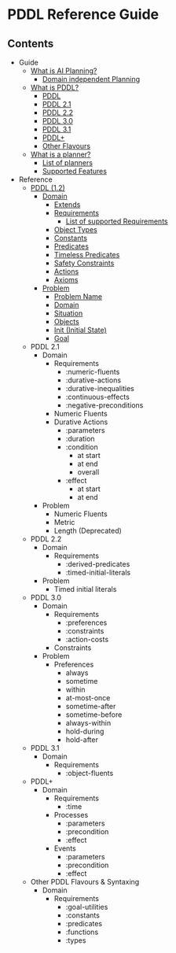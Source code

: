 # PDDL Reference Guide

## Contents
- Guide
    - [What is AI Planning?](./guide/whatisaip.md)
        - [Domain independent Planning](./guide/whatisaip.md#Domain%20Independent%20Planning)
    - [What is PDDL?](./guide/whatispddl.md)
        - [PDDL](./guide/whatispddl.md#PDDL)
        - [PDDL 2.1](./guide/whatispddl#PDDL%202%2E1)
        - [PDDL 2.2](./guide/whatispddl#PDDL%202%2E2)
        - [PDDL 3.0](./guide/whatispddl#PDDL%203%2E0)
        - [PDDL 3.1](./guide/whatispddl#PDDL%203%2E1)
        - [PDDL+](./guide/whatispddl#PDDL+)
        - [Other Flavours](./guide/whatispddl#Other%20Flavours%20of%20PDDL)
    - [What is a planner?](./guide/whatisplanner)
        - [List of planners](./guide/whatisplanner#List%20of%20Planners)
        - [Supported Features](./guide/whatisplanner#Planner%20Feature%20Support)
- Reference
    - [PDDL (1.2)](/reference/PDDL/main)
        - [Domain](./reference/PDDL/domain)
            - [Extends](./reference/PDDL/domain#Extends)
            - [Requirements](./reference/PDDL/domain#Requirements)
                - [List of supported Requirements](./reference/PDDL/Domain/requirements)
            - [Object Types](./reference/PDDL/domain#Object%20Types)
            - [Constants](./reference/PDDL/domain#Constants)
            - [Predicates](./reference/PDDL/domain#Predicates)
            - [Timeless Predicates](./reference/PDDL/domain#Timeless%20Predicates)
            - [Safety Constraints](./reference/PDDL/domain#Safety%20Constraint)
            - [Actions](./reference/PDDL/domain#Actions)
            - [Axioms](./reference/PDDL/domain#Axioms)
        - [Problem](./reference/PDDL/problem)
            - [Problem Name](./reference/PDDL/problem#Problem%20Name)
            - [Domain](./reference/PDDL/problem#Domain)
            - [Situation](./reference/PDDL/problem#Situation)
            - [Objects](./reference/PDDL/problem#Objects)
            - [Init (Initial State)](./reference/PDDL/problem#Init)
            - [Goal](./reference/PDDL/problem#Goal)
    - PDDL 2.1
        - Domain
            - Requirements
                - :numeric-fluents
                - :durative-actions
                - :durative-inequalities
                - :continuous-effects
                - :negative-preconditions
            - Numeric Fluents
            - Durative Actions
                - :parameters
                - :duration
                - :condition
                    - at start
                    - at end
                    - overall
                - :effect
                    - at start
                    - at end
        - Problem
            - Numeric Fluents
            - Metric
            - Length (Deprecated)
    - PDDL 2.2
        - Domain
            - Requirements
                - :derived-predicates
                - :timed-initial-literals
        - Problem
            - Timed initial literals
    - PDDL 3.0
        - Domain
            - Requirements
                - :preferences
                - :constraints
                - :action-costs
            - Constraints
        - Problem
            - Preferences
                - always
                - sometime
                - within
                - at-most-once
                - sometime-after
                - sometime-before
                - always-within
                - hold-during
                - hold-after
    - PDDL 3.1
        - Domain
            - Requirements
                - :object-fluents
    - PDDL+
        - Domain
            - Requirements
                - :time
            - Processes
                - :parameters
                - :precondition
                - :effect
            - Events
                - :parameters
                - :precondition
                - :effect
    - Other PDDL Flavours & Syntaxing
        - Domain
            - Requirements
                - :goal-utilities
                - :constants
                - :predicates
                - :functions
                - :types